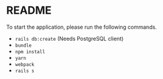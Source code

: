 # README

To start the application, please run the following commands.
- `rails db:create` (Needs PostgreSQL client)
- `bundle`
- `npm install`
- `yarn`
- `webpack`
- `rails s`
